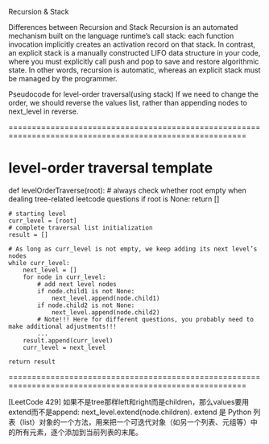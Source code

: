 Recursion & Stack
  
Differences between Recursion and Stack
Recursion is an automated mechanism built on the language runtime’s call stack: each function invocation implicitly creates an activation record on that stack.
In contrast, an explicit stack is a manually constructed LIFO data structure in your code, where you must explicitly call push and pop to save and restore algorithmic state. 
In other words, recursion is automatic, whereas an explicit stack must be managed by the programmer.


Pseudocode for level-order traversal(using stack)
If we need to change the order, we should reverse the values list, rather than appending nodes to next_level in reverse.

=========================================================================================================
# level-order traversal template
def levelOrderTraverse(root):
    # always check whether root empty when dealing tree-related leetcode questions
    if root is None:
        return []

    # starting level
    curr_level = [root]
    # complete traversal list initialization
    result = []

    # As long as curr_level is not empty, we keep adding its next level’s nodes
    while curr_level:
        next_level = []
        for node in curr_level:
            # add next level nodes
            if node.child1 is not None:
                next_level.append(node.child1)
            if node.child2 is not None:
                next_level.append(node.child2)
            # Note!!! Here for different questions, you probably need to make additional adjustments!!!
            ...
        result.append(curr_level)
        curr_level = next_level

    return result
=========================================================================================================

[LeetCode 429] 
如果不是tree那样left和right而是children，那么values要用extend而不是append: next_level.extend(node.children). 
extend 是 Python 列表（list）对象的一个方法，用来把一个可迭代对象（如另一个列表、元组等）中的所有元素，逐个添加到当前列表的末尾。
